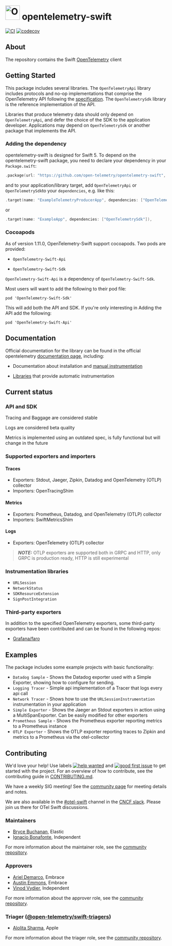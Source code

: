# <img src="https://opentelemetry.io/img/logos/opentelemetry-logo-nav.png" alt="OpenTelemetry Icon" width="45" height=""> opentelemetry-swift

[![CI](https://github.com/open-telemetry/opentelemetry-swift/actions/workflows/BuildAndTest.yml/badge.svg)](https://github.com/open-telemetry/opentelemetry-swift/actions/workflows/BuildAndTest.yml?query=branch%3Amain+)
[![codecov](https://codecov.io/gh/open-telemetry/opentelemetry-swift/branch/master/graph/badge.svg)](https://codecov.io/gh/open-telemetry/opentelemetry-swift)

## About

The repository contains the Swift [OpenTelemetry](https://opentelemetry.io/) client

## Getting Started

This package includes several libraries. The `OpenTelemetryApi` library includes protocols and no-op implementations that comprise the OpenTelemetry API following the [specification](https://github.com/open-telemetry/opentelemetry-specification). The `OpenTelemetrySdk` library is the reference implementation of the API.

Libraries that produce telemetry data should only depend on `OpenTelemetryApi`, and defer the choice of the SDK to the application developer. Applications may depend on `OpenTelemetrySdk` or another package that implements the API.

### Adding the dependency

opentelemetry-swift is designed for Swift 5. To depend on the  opentelemetry-swift package, you need to declare your dependency in your `Package.swift`:

```swift
.package(url: "https://github.com/open-telemetry/opentelemetry-swift", from: "1.0.0"),
```

and to your application/library target, add `OpenTelemetryApi` or  `OpenTelemetrySdk`to your `dependencies`, e.g. like this:

```swift
.target(name: "ExampleTelemetryProducerApp", dependencies: ["OpenTelemetryApi"]),
```

or

```swift
.target(name: "ExampleApp", dependencies: ["OpenTelemetrySdk"]),
```

### Cocoapods

As of version 1.11.0, OpenTelemetry-Swift support cocoapods. 
Two pods are provided: 

- `OpenTelemetry-Swift-Api`

- `OpenTelemetry-Swift-Sdk`

`OpenTelemetry-Swift-Api` is a dependency of `OpenTelemetry-Swift-Sdk`. 

Most users will want to add the following to their pod file:

`pod 'OpenTelemetry-Swift-Sdk'`

This will add both the API and SDK. If you're only interesting in Adding the API add the following: 

`pod 'OpenTelemetry-Swift-Api'`

## Documentation

Official documentation for the library can be found in the official opentelemetry [documentation  page](https://opentelemetry.io/docs/instrumentation/swift/), including:

* Documentation about installation and [manual instrumentation](https://opentelemetry.io/docs/instrumentation/swift/manual/)

* [Libraries](https://opentelemetry.io/docs/instrumentation/swift/libraries/) that provide automatic instrumentation

## Current status

### API and SDK

Tracing and Baggage are considered stable

Logs are considered beta quality

Metrics is implemented using an outdated spec, is fully functional but will change in the future

### Supported exporters and importers

#### Traces

* Exporters: Stdout, Jaeger, Zipkin, Datadog and OpenTelemetry (OTLP) collector
* Importers: OpenTracingShim

#### Metrics

* Exporters: Prometheus, Datadog, and OpenTelemetry (OTLP) collector
* Importers: SwiftMetricsShim

#### Logs

* Exporters: OpenTelemetry (OTLP) collector

> **_NOTE:_** OTLP exporters are supported both in GRPC and HTTP, only GRPC is production ready, HTTP is still experimental

### Instrumentation libraries

* `URLSession`
* `NetworkStatus`
* `SDKResourceExtension`
* `SignPostIntegration`

### Third-party exporters
In addition to the specified OpenTelemetry exporters, some third-party exporters have been contributed and can be found in the following repos: 
* [Grafana/faro](https://github.com/grafana/faro-otel-swift-exporter)

## Examples

The package includes some example projects with basic functionality:

* `Datadog Sample` -  Shows the Datadog exporter used with a Simple Exporter, showing how to configure for sending.
* `Logging Tracer` -  Simple api implementation of a Tracer that logs every api call
* `Network Tracer` -  Shows how to use the `URLSessionInstrumentation` instrumentation in your application
* `Simple Exporter` - Shows the Jaeger an Stdout exporters in action using a MultiSpanExporter. Can be easily modified for other exporters
* `Prometheus Sample` - Shows the Prometheus exporter reporting metrics to a Prometheus instance
* `OTLP Exporter` - Shows the OTLP exporter reporting traces to Zipkin and metrics to a Prometheus via the otel-collector

## Contributing
We'd love your help! Use labels [![help wanted](https://img.shields.io/github/issues-search/open-telemetry/opentelemetry-swift?query=is%3Aissue%20is%3Aopen%20label%3A%22help%20wanted%22&label=help%20wanted&color=rgb(0%2C%20134%2C%20114)&logo=opentelemetry)](https://github.com/open-telemetry/opentelemetry-swift/issues?q=state%3Aopen%20label%3A%22help%20wanted%22) and [![good first issue](https://img.shields.io/github/issues-search/open-telemetry/opentelemetry-swift?query=is%3Aissue%20is%3Aopen%20label%3A%22good%20first%20issue%22&label=good%20first%20issue&color=rgb(112%2C%2087%2C%20255)&logo=opentelemetry)](https://github.com/open-telemetry/opentelemetry-swift/issues?q=state%3Aopen%20label%3A%22good%20first%20issue%22) 
 to get started with the project. 
For an overview of how to contribute, see the contributing guide in [CONTRIBUTING.md](CONTRIBUTING.md).

We have a weekly SIG meeting! See the [community page](https://github.com/open-telemetry/community#swift-sdk) for meeting details and notes.

We are also available in the [#otel-swift](https://cloud-native.slack.com/archives/C01NCHR19SB) channel in the [CNCF slack](https://slack.cncf.io/). Please join us there for OTel Swift discussions.

### Maintainers

- [Bryce Buchanan](https://github.com/bryce-b), Elastic
- [Ignacio Bonafonte](https://github.com/nachobonafonte), Independent

For more information about the maintainer role, see the [community repository](https://github.com/open-telemetry/community/blob/main/guides/contributor/membership.md#maintainer).

### Approvers

- [Ariel Demarco](https://github.com/arieldemarco), Embrace
- [Austin Emmons](https://github.com/atreat), Embrace
- [Vinod Vydier](https://github.com/vvydier), Independent

For more information about the approver role, see the [community repository](https://github.com/open-telemetry/community/blob/main/guides/contributor/membership.md#approver).

### Triager ([@open-telemetry/swift-triagers](https://github.com/orgs/open-telemetry/teams/swift-triagers))

- [Alolita Sharma](https://github.com/alolita), Apple

For more information about the triager role, see the [community repository](https://github.com/open-telemetry/community/blob/main/community-membership.md#triager).
